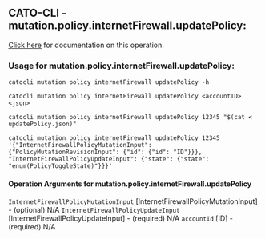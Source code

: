 
## CATO-CLI - mutation.policy.internetFirewall.updatePolicy:
[Click here](https://api.catonetworks.com/documentation/#mutation-updatePolicy) for documentation on this operation.

### Usage for mutation.policy.internetFirewall.updatePolicy:

`catocli mutation policy internetFirewall updatePolicy -h`

`catocli mutation policy internetFirewall updatePolicy <accountID> <json>`

`catocli mutation policy internetFirewall updatePolicy 12345 "$(cat < updatePolicy.json)"`

`catocli mutation policy internetFirewall updatePolicy 12345 '{"InternetFirewallPolicyMutationInput": {"PolicyMutationRevisionInput": {"id": {"id": "ID"}}}, "InternetFirewallPolicyUpdateInput": {"state": {"state": "enum(PolicyToggleState)"}}}'`

#### Operation Arguments for mutation.policy.internetFirewall.updatePolicy ####
`InternetFirewallPolicyMutationInput` [InternetFirewallPolicyMutationInput] - (optional) N/A 
`InternetFirewallPolicyUpdateInput` [InternetFirewallPolicyUpdateInput] - (required) N/A 
`accountId` [ID] - (required) N/A 
